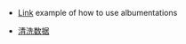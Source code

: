 - [Link](https://www.kaggle.com/stalkermustang/pytorch-pretraiedmodels-se-resnext101-baseline)
example of how to use albumentations

- [清洗数据](https://www.kaggle.com/apryor6/detailed-cleaning-visualization-python)



